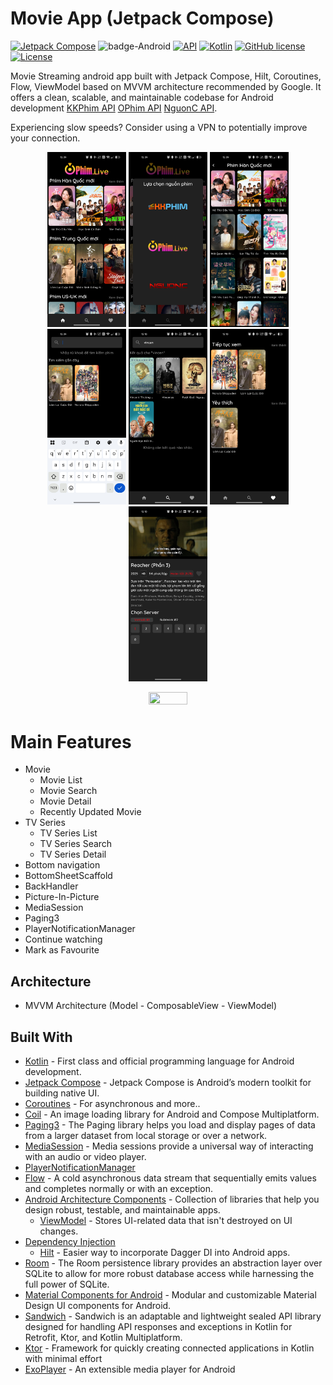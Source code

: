 # Movie App (Jetpack Compose) 
[![Jetpack Compose](https://img.shields.io/badge/Jetpack%20Compose-%230075FF.svg)](https://developer.android.com/jetpack/compose)
![badge-Android](https://img.shields.io/badge/Platform-Android-brightgreen)
[![API](https://img.shields.io/badge/API-28%2B-brightgreen.svg?style=flat)](https://android-arsenal.com/api?level=28)
[![Kotlin](https://img.shields.io/badge/Kotlin-2.0.0-blue.svg?style=flat&logo=kotlin)](https://kotlinlang.org)
[![GitHub license](https://img.shields.io/badge/license-Apache%20License%202.0-blue.svg?style=flat)](https://www.apache.org/licenses/LICENSE-2.0)
<a href="https://github.com/ecmm"><img alt="License" src="https://img.shields.io/static/v1?label=GitHub&message=ecmm&color=C51162"/></a>

Movie Streaming android app built with Jetpack Compose, Hilt, Coroutines, Flow, ViewModel based on MVVM architecture recommended by Google. It offers a clean, scalable, and maintainable codebase for Android development [KKPhim API](https://kkphim.com/) [OPhim API](https://ophim17.cc/) [NguonC API](https://phim.nguonc.com/). </br>
<p>Experiencing slow speeds? Consider using a VPN to potentially improve your connection.</p>


<p align="center">
  <img width="25%" height="50%" src="https://github.com/emcuongmatma/MovieApp/blob/main/screenshots/Screenshot_2025-07-19-12-09-16-02.jpg" />
 <img width="25%" height="50%" src="https://github.com/emcuongmatma/MovieApp/blob/main/screenshots/Screenshot_2025-07-19-12-09-19-19.jpg" />
  <img width="25%" height="50%" src="https://github.com/emcuongmatma/MovieApp/blob/main/screenshots/Screenshot_2025-07-19-12-09-29-02.jpg" />
  <img width="25%" height="50%" src="https://github.com/emcuongmatma/MovieApp/blob/main/screenshots/Screenshot_2025-07-19-12-09-42-94.jpg" />
  <img width="25%" height="50%" src="https://github.com/emcuongmatma/MovieApp/blob/main/screenshots/Screenshot_2025-07-19-12-10-13-49.jpg" />
  <img width="25%" height="50%" src="https://github.com/emcuongmatma/MovieApp/blob/main/screenshots/Screenshot_2025-07-19-12-10-20-06.jpg" />
  <img width="25%" height="50%" src="https://github.com/emcuongmatma/MovieApp/blob/main/screenshots/Screenshot_2025-07-19-12-10-40-52.jpg" />
</p>

<p align="center" width="100%">
   <img width="35%" height="50%" src="movie_world.gif" />
 </p>

# Main Features
- Movie
  - Movie List  
  - Movie Search
  - Movie Detail
  - Recently Updated Movie
- TV Series
  - TV Series List
  - TV Series Search
  - TV Series Detail
- Bottom navigation
- BottomSheetScaffold
- BackHandler
- Picture-In-Picture
- MediaSession
- Paging3
- PlayerNotificationManager
- Continue watching 
- Mark as Favourite
<!-- - Network connection state with SnackBar -->
## Architecture 
  - MVVM Architecture (Model - ComposableView - ViewModel)
## Built With 
- [Kotlin](https://kotlinlang.org/) - First class and official programming language for Android development.
- [Jetpack Compose](https://developer.android.com/jetpack/compose) - Jetpack Compose is Android’s modern toolkit for building native UI.
- [Coroutines](https://kotlinlang.org/docs/reference/coroutines-overview.html) - For asynchronous and more..
- [Coil](https://coil-kt.github.io/coil/) - An image loading library for Android and Compose Multiplatform.
- [Paging3](https://developer.android.com/topic/libraries/architecture/paging/v3-overview) - The Paging library helps you load and display pages of data from a larger dataset from local storage or over a network.
- [MediaSession](https://developer.android.com/media/media3/session/control-playback) - Media sessions provide a universal way of interacting with an audio or video player.
- [PlayerNotificationManager](https://developer.android.com/reference/kotlin/androidx/media3/ui/PlayerNotificationManager)
- [Flow](https://kotlin.github.io/kotlinx.coroutines/kotlinx-coroutines-core/kotlinx.coroutines.flow/-flow/) - A cold asynchronous data stream that sequentially emits values and completes normally or with an exception.
- [Android Architecture Components](https://developer.android.com/topic/libraries/architecture) - Collection of libraries that help you design robust, testable, and maintainable apps.
  - [ViewModel](https://developer.android.com/topic/libraries/architecture/viewmodel) - Stores UI-related data that isn't destroyed on UI changes.
- [Dependency Injection](https://developer.android.com/training/dependency-injection)
  - [Hilt](https://dagger.dev/hilt) - Easier way to incorporate Dagger DI into Android apps.
- [Room](https://developer.android.com/jetpack/androidx/releases/room) - The Room persistence library provides an abstraction layer over SQLite to allow for more robust database access while harnessing the full power of SQLite.
- [Material Components for Android](https://github.com/material-components/material-components-android) - Modular and customizable Material Design UI components for Android.
- [Sandwich](https://github.com/skydoves/sandwich) - Sandwich is an adaptable and lightweight sealed API library designed for handling API responses and exceptions in Kotlin for Retrofit, Ktor, and Kotlin Multiplatform.
- [Ktor](https://github.com/ktorio/ktor) - Framework for quickly creating connected applications in Kotlin with minimal effort
- [ExoPlayer](https://github.com/google/ExoPlayer) - An extensible media player for Android


